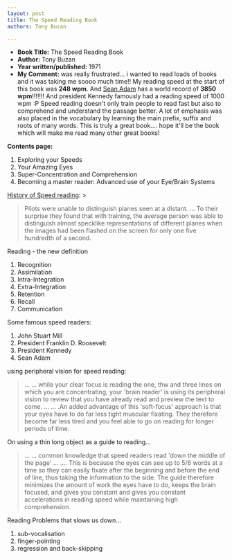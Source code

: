 ```yaml
---
layout: post
title: The Speed Reading Book
authors: Tony Buzan

---
```


- **Book Title:** The Speed Reading Book
- **Author:** Tony Buzan
- **Year written/published:** 1971
- **My Comment:** was really frustrated... i wanted to read loads of books and it was taking me soooo much time!! My reading speed at the start of this book was **248 wpm**. And [Sean Adam](http://www.msoworld.com/brain/mental/brainchat_adam_pre.html) has a world record of **3850 wpm**!!!!!!! And president Kennedy famously had a reading speed of 1000 wpm :P Speed reading doesn't only train people to read fast but also to comprehend and understand the passage better. A lot of emphasis was also placed in the vocabulary by learning the main prefix, suffix and roots of many words. This is truly a great book.... hope it'll be the book which will make me read many other great books!

**Contents page:**

1. Exploring your Speeds
2. Your Amazing Eyes
3. Super-Concentration and Comprehension
4. Becoming a master reader: Advanced use of your Eye/Brain Systems

[History of Speed reading](http://en.wikipedia.org/wiki/Speed_reading): >

> Pilots were unable to distinguish planes seen at a distant. ... To their surprise they found that with training, the average person was able to distinguish almost specklike representations of different planes when the images had been flashed on the screen for only one five hundredth of a second.

Reading - the new definition

1. Recognition
2. Assimilation
3. Intra-Integration
4. Extra-Integration
5. Retention
6. Recall
7. Communication

Some famous speed readers:

1. John Stuart Mill
2. President Franklin D. Roosevelt
3. President Kennedy
4. Sean Adam

using peripheral vision for speed reading:

> ... ... while your clear focus is reading the one, thw and three lines on which you are concentrating, your 'brain reader' is using its peripheral vision to review that you have already read and preview the text to come. ... ... .An added advantage of this 'soft-focus' approach is that your eyes have to do far less tight muscular fixating. They therefore become far less tired and you feel able to go on reading for longer periods of time.

On using a thin long object as a guide to reading...

> ... ... common knowledge that speed readers read 'down the middle of the page' ... .... This is because the eyes can see up to 5/6 words at a time so they can easily fixate after the beginning and before the end of line, thus taking the information to the side. The guide therefore minimizes the amount of work the eyes have to do, keeps the brain focused, and gives you constant and gives you constant accelerations in reading speed while maintaining high comprehension.

Reading Problems that slows us down...

1. sub-vocalisation
2. finger-pointing
3. regression and back-skipping
